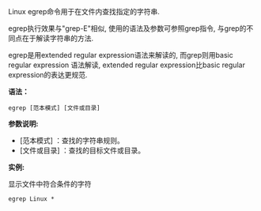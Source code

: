 Linux egrep命令用于在文件内查找指定的字符串.

egrep执行效果与"grep-E"相似, 使用的语法及参数可参照grep指令, 与grep的不同点在于解读字符串的方法.

egrep是用extended regular expression语法来解读的, 而grep则用basic regular expression 语法解读, extended regular expression比basic regular expression的表达更规范.

**语法：**

```
egrep [范本模式] [文件或目录] 
```

**参数说明:**

- [范本模式] ：查找的字符串规则。
- [文件或目录] ：查找的目标文件或目录。

**实例:**

显示文件中符合条件的字符

```
egrep Linux *
```

